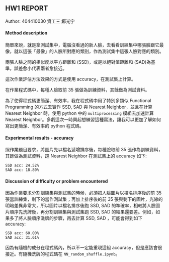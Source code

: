 ## HW1 REPORT
Author: 404410030 資工三 鄭光宇

#### Method description

簡單來說，就是拿測試集中，電腦沒看過的新人臉，去看看訓練集中哪張臉跟它最像，就以這張「最像」的人臉所對應的類別，作為測試集中這張人臉對應的類別。

兩張人臉之間的相似度以平方距離和 (SSD)，或是以絕對值距離和 (SAD)為基準，誤差愈小代表兩者愈接近。

這次作業評估方法效果的方式是使用 accuracy，在測試集上計算。

在作業程式碼中，每種人臉取前 35 張做為訓練資料，其餘做為測試資料。

為了使得程式碼更簡潔、有效率，我在程式碼中用了特別多類似 Functional Programming 的方式去實作 SSD, SAD 與 Nearest Neighbor，並且在計算 Nearest Neighbor 時，使用 python 中的 `multiprocessing` 模組去加速計算 Nearest Neighbor。多虧這次一時興起想練習這種寫法，讓我可以更加了解如何寫出更簡潔、有效率的 python 程式碼。 

#### Experimental results - accuracy

照作業題目要求，將圖片先以檔名遞增排序後，每種臉取前 35 張作為訓練資料，其餘做為測試資料，跑 Nearest Neighbor 在測試集上的 accuracy 如下:
```
SSD acc: 24.52%
SAD acc: 18.80%
```

#### Discussion of difficulty or problem encountered

因為作業要求分割訓練集與測試集的時候，必須把人臉圖片以檔名排序後的前 35 張當訓練集，剩下的當作測試集；再加上排序後的前 35 張與剩下的圖片，光線的明暗差異非常大，所以圖片以檔名排序後跑 SSD, SAD 的準確率，相較將人臉圖片順序先洗牌後，再分割訓練集與測試集跑 SSD, SAD 的結果還要差。例如，如果多了將人臉順序洗牌的步驟，再去計算 SSD, SAD ，可能會得到如下 accuracy:

```
SSD acc: 60.00%
SAD acc: 31.61%
```

因為有隨機的成分在程式碼內，所以不一定能重現這組 accuracy，但是應該會很接近。有隨機洗牌的程式碼在 `NN_random_shuffle.ipynb`。
